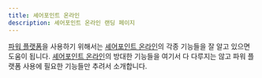 ```yaml
---
title: 셰어포인트 온라인
description: 셰어포인트 온라인 랜딩 페이지
---
```


[파워 플랫폼][pp]을 사용하기 위해서는 [셰어포인트 온라인][spo]의 각종 기능들을 잘 알고 있으면 도움이 됩니다. [셰어포인트 온라인][spo]의 방대한 기능들을 여기서 다 다루지는 않고 파워 플랫폼 사용에 필요한 기능들만 추려서 소개합니다.


[pp]: https://powerplatform.microsoft.com/ko-kr/?WT.mc_id=github-0000-juyoo
[spo]: https://www.microsoft.com/ko-kr/microsoft-365/sharepoint/collaboration?WT.mc_id=github-0000-juyoo
